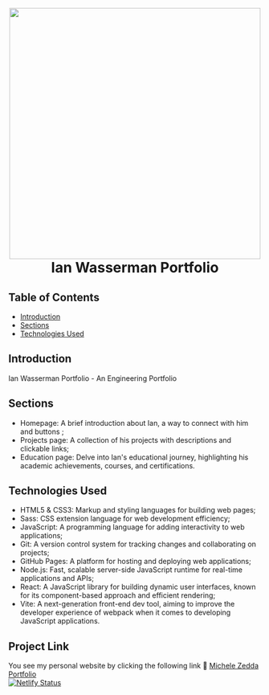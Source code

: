 <h1 align="center">
  <br>
    <img src="https://i.ibb.co/g9V3nPM/ianwass.png" width="500">
  <br>
  Ian Wasserman Portfolio
  <br>
</h1>

## Table of Contents
- [Introduction](#introduction)
- [Sections](#sections)
- [Technologies Used](#technologies-used)

## Introduction
Ian Wasserman Portfolio - An Engineering Portfolio

## Sections
- Homepage: A brief introduction about Ian, a way to connect with him and buttons ;
- Projects page: A collection of his projects with descriptions and clickable links;
- Education page: Delve into Ian's educational journey, highlighting his academic achievements, courses, and certifications.

## Technologies Used
- HTML5 & CSS3: Markup and styling languages for building web pages;
- Sass: CSS extension language for web development efficiency;
- JavaScript: A programming language for adding interactivity to web applications;
- Git: A version control system for tracking changes and collaborating on projects;
- GitHub Pages: A platform for hosting and deploying web applications;
- Node.js: Fast, scalable server-side JavaScript runtime for real-time applications and APIs;
- React: A JavaScript library for building dynamic user interfaces, known for its component-based approach and efficient rendering;
- Vite: A next-generation front-end dev tool, aiming to improve the developer experience of webpack when it comes to developing JavaScript applications.

## Project Link
You see my personal website by clicking the following link :link: [Michele Zedda Portfolio](https://michelezedda.netlify.app/) <br/>
[![Netlify Status](https://api.netlify.com/api/v1/badges/ea4f4b82-8f58-4f5c-b138-5bdd437e6013/deploy-status)](https://app.netlify.com/sites/michelezedda/deploys)
